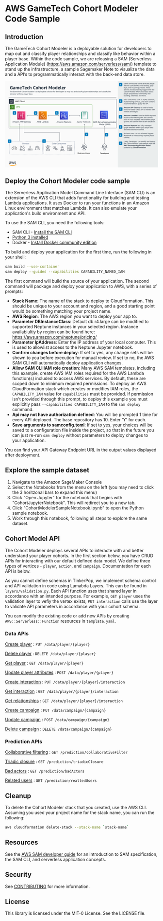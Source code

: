 # AWS GameTech Cohort Modeler Code Sample

## Introduction

The GameTech Cohort Modeler is a deployable solution for developers to map out and classify player relationships and classify like behavior within a player base. Within the code sample, we are releasing a SAM (Serverless Application Module) (https://aws.amazon.com/serverless/sam/) template to stand up the infrastructure, a sample Sagemaker Note to visualize the data and a API’s to programmatically interact with the back-end data store.




![](assets/architecture.png?raw=true "Cohort Modeler Architecture")


## Deploy the Cohort Modeler code sample

The Serverless Application Model Command Line Interface (SAM CLI) is an extension of the AWS CLI that adds functionality for building and testing Lambda applications. It uses Docker to run your functions in an Amazon Linux environment that matches Lambda. It can also emulate your application's build environment and API.

To use the SAM CLI, you need the following tools:
* SAM CLI - [Install the SAM CLI](https://docs.aws.amazon.com/serverless-application-model/latest/developerguide/serverless-sam-cli-install.html)
* [Python 3 installed](https://www.python.org/downloads/)
* Docker - [Install Docker community edition](https://hub.docker.com/search/?type=edition&offering=community)

To build and deploy your application for the first time, run the following in your shell:

```bash
sam build --use-container
sam deploy --guided --capabilities CAPABILITY_NAMED_IAM
```

The first command will build the source of your application. The second command will package and deploy your application to AWS, with a series of prompts:

* **Stack Name**: The name of the stack to deploy to CloudFormation. This should be unique to your account and region, and a good starting point would be something matching your project name.
* **AWS Region**: The AWS region you want to deploy your app to.
* **Parameter DBInstanceClass**: Default db.r4.large can be modified to supported Neptune instances in your selected region. Instance availabiultiy by region can be found here: https://aws.amazon.com/neptune/pricing/
* **Parameter IpAddress**: Enter the IP address of your local computer. This is used to allowlist access to the Neptune Jupyter notebook.
* **Confirm changes before deploy**: If set to yes, any change sets will be shown to you before execution for manual review. If set to no, the AWS SAM CLI will automatically deploy application changes.
* **Allow SAM CLI IAM role creation**: Many AWS SAM templates, including this example, create AWS IAM roles required for the AWS Lambda function(s) included to access AWS services. By default, these are scoped down to minimum required permissions. To deploy an AWS CloudFormation stack which creates or modifies IAM roles, the `CAPABILITY_IAM` value for `capabilities` must be provided. If permission isn't provided through this prompt, to deploy this example you must explicitly pass `--capabilities CAPABILITY_IAM` to the `sam deploy` command.
* **Api may not have authorization defined**: You will be prompted 1 time for every API deployed. The base repository has 10. Enter 'Y' for each.
* **Save arguments to samconfig.toml**: If set to yes, your choices will be saved to a configuration file inside the project, so that in the future you can just re-run `sam deploy` without parameters to deploy changes to your application.

You can find your API Gateway Endpoint URL in the output values displayed after deployment.

## Explore the sample dataset

1. Navigate to the Amazon SageMaker Console 
2. Select the Notebooks from the menu on the left (you may need to click the 3 horitzonal bars to expand this menu) 
3. Click "Open Jupyter" for the notebook that begins with "CohortJupyterNotebook". This will redirect you to a new tab.
4. Click "CohortModelerSampleNotebook.ipynb" to open the Python sample notebook. 
5. Work through this notebook, following all steps to explore the same dataset.


## Cohort Model API

The Cohort Modeler deploys several APIs to interacte with and better understand your player cohorts. In the first section below, you have CRUD APIs for interacting with our default defined data model. We define three types of vertices - `player`, `action`, and `campaign`. Documentation for each API is below. 

As you cannot define schemas in TinkerPop, we implement schema control and API validation in code using Lamabda Layers. This can be found in `layers/validation.py`. Each API function uses that shared layer in accordance with an intended purpose. For example, `GET player` uses the validation layer to vefiy the vertex exists; `PUT interaction` calls use the layer to validate API parameters in accordance with your cohort schema. 

You can modify the existing code or add new APIs by creating `AWS::Serverless::Function` resources in `template.yaml`.


### Data APIs

[Create player](docs/data-player-put.md) : `PUT /data/player/{player}`

[Delete player](docs/data-player-delete.md) : `DELETE /data/player/{player}`

[Get player](docs/data-player-put.md) : `GET /data/player/{player}`

[Update player attributes](docs/data-player-post.md) : `POST /data/player/{player}`

[Create interaction](docs/data-player-interaction-put.md) : `PUT /data/player/{player}/interaction`

[Get interaction](docs/data-player-interaction-get.md) : `GET /data/player/{player}/interaction`

[Get relationships](docs/data-player-relationship-get.md) : `GET /data/player/{player}/interaction`

[Create campaign](docs/data-campaign-put.md) : `PUT /data/campaign/{campaign}`

[Update campaign](docs/data-campaign-post.md) : `POST /data/campaign/{campaign}`

[Delete campaign](docs/data-campaign-delete.md) : `DELETE /data/campaign/{campaign}`

### Prediction APIs

[Collaborative filtering](docs/collaborative-filter-get.md) : `GET /prediction/collaborativeFilter`

[Triadic closure](docs/triadic-closure-get.md) : `GET /prediction/triadicClosure`

[Bad actors](docs/bad-actors-get.md) : `GET /prediction/badActors`

[Related users](docs/related-users-get.md) : `GET /prediction/realtedUsers`

## Cleanup

To delete the Cohort Modeler stack that you created, use the AWS CLI. Assuming you used your project name for the stack name, you can run the following:

```bash
aws cloudformation delete-stack --stack-name `stack-name`
```

## Resources

See the [AWS SAM developer guide](https://docs.aws.amazon.com/serverless-application-model/latest/developerguide/what-is-sam.html) for an introduction to SAM specification, the SAM CLI, and serverless application concepts.

## Security

See [CONTRIBUTING](CONTRIBUTING.md#security-issue-notifications) for more information.

## License

This library is licensed under the MIT-0 License. See the LICENSE file.

